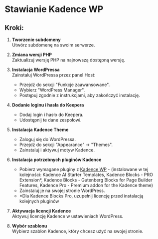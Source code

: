 # Stawianie Kadence WP

## Kroki:

1. **Tworzenie subdomeny**  
   Utwórz subdomenę na swoim serwerze.

2. **Zmiana wersji PHP**  
   Zaktualizuj wersję PHP na najnowszą dostępną wersję.

3. **Instalacja WordPressa**  
   Zainstaluj WordPressa przez panel Host:
   - Przejdź do sekcji "Funkcje zaawansowane".
   - Wybierz "WordPress Manager".
   - Postępuj zgodnie z instrukcjami, aby zakończyć instalację.

4. **Dodanie loginu i hasła do Keepera**  
   - Dodaj login i hasło do Keepera.
   - Udostępnij te dane zespołowi.

5. **Instalacja Kadence Theme**  
   - Zaloguj się do WordPressa.
   - Przejdź do sekcji "Appearance" -> "Themes".
   - Zainstaluj i aktywuj motyw Kadence.

6. **Instalacja potrzebnych pluginów Kadence**
   - Pobierz wymagane pluginy z [Kadence WP](https://www.kadencewp.com/my-account/downloads/) - (instalowane w tej kolejności: Kadence AI Starter Templates, Kadence Blocks - PRO Extension*, Kadence Blocks - Gutenberg Blocks for Page Builder Features, Kadence Pro - Premium addon for the Kadence theme)
   - Zainstaluj je na swojej stronie WordPress.
   - *Dla Kadence Blocks Pro, uzupełnij licencję przed instalacją kolejnych pluginów

7. **Aktywacja licencji Kadence**  
   Aktywuj licencję Kadence w ustawieniach WordPress.

8. **Wybór szablonu**  
   Wybierz szablon Kadence, który chcesz użyć na swojej stronie.